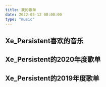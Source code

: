 ```yaml
---
title: 我的歌单
date: 2022-05-12 00:00:00
type: "music"
---
```

<link rel="stylesheet" href="https://cdnjs.cloudflare.com/ajax/libs/aplayer/1.10.1/APlayer.min.css">
<script src="https://cdnjs.cloudflare.com/ajax/libs/aplayer/1.10.1/APlayer.min.js"></script>
<script src="https://cdnjs.cloudflare.com/ajax/libs/meting/2.0.1/Meting.min.js"></script>
<h2>Xe_Persistent喜欢的音乐</h2>
<meting-js
    id="6904309885"
    server="netease"
    type="playlist"
    theme="#49b1f5"
    preload="metadata"
    list-max-height="800px"
>
</meting-js>
<h2>Xe_Persistent的2020年度歌单</h2>
<meting-js
    id="5404028207"
    server="netease"
    type="playlist"
    theme="#49b1f5"
    preload="metadata"
    list-max-height="500px"
>
</meting-js>
<h2>Xe_Persistent的2019年度歌单</h2>
<meting-js
    id="3144577426"
    server="netease"
    type="playlist"
    theme="#49b1f5"
    preload="metadata"
    list-max-height="500px"
>
</meting-js>